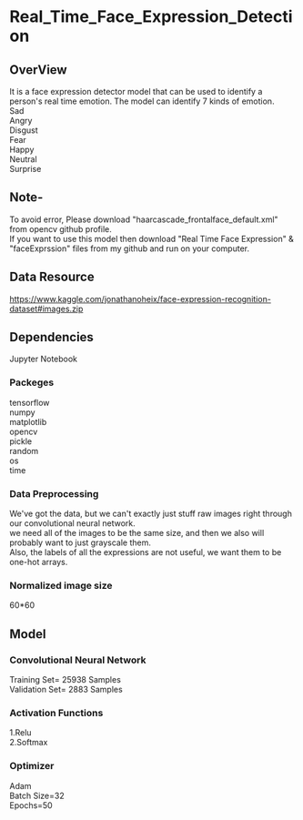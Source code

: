 # Real_Time_Face_Expression_Detection
## OverView
It is a face expression detector model that can be used to identify a person's real time emotion. 
The model can identify 7 kinds of emotion.<br/>
Sad<br/>
Angry<br/>
Disgust<br/>
Fear<br/>
Happy<br/>
Neutral<br/>
Surprise

## Note-
To avoid error, Please download "haarcascade_frontalface_default.xml" from opencv github profile.<br/>
If you want to use this model then download "Real Time Face Expression" & "faceExprssion" files from my github and run on your computer.

## Data Resource
https://www.kaggle.com/jonathanoheix/face-expression-recognition-dataset#images.zip

## Dependencies
Jupyter Notebook

### Packeges
tensorflow<br/>
numpy<br/>
matplotlib<br/>
opencv<br/>
pickle<br/>
random<br/>
os<br/>
time

### Data Preprocessing
 We've got the data, but we can't exactly just stuff raw images right through our convolutional neural network. <br/> 
 we need all of the images to be the same size, and then we also will probably want to just grayscale them.<br/>
 Also, the labels of all the expressions are not useful, we want them to be one-hot arrays.
 
 ### Normalized image size
 60*60
 
 ## Model
 ### Convolutional Neural Network
 Training Set= 25938 Samples<br/>
 Validation Set= 2883 Samples
 
 ### Activation Functions
1.Relu<br/>
2.Softmax
 
 ### Optimizer 
 Adam<br/>
 Batch Size=32<br/>
 Epochs=50
